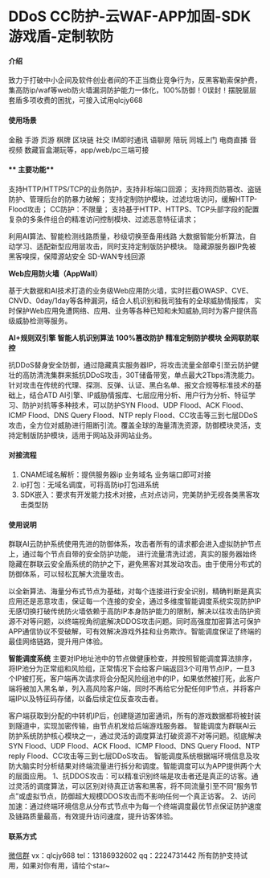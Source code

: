 # DDoS CC防护-云WAF-APP加固-SDK游戏盾-定制软防 

####  **介绍** 
致力于打破中小企间及软件创业者间的不正当商业竞争行为，反黑客勒索保护费，集高防ip/waf等web防火墙漏洞防护能力一体化，100%防御！0误封！摆脱层层套盾多项收费的困扰，可接入试用qlcjy668


####  **使用场景** 

金融 手游 页游 棋牌 区块链 社交 IM即时通讯 语聊房 陪玩 同城上门 电商直播 音视频 数藏盲盒潮玩等，app/web/pc三端可接


#### ** 主要功能** 

支持HTTP/HTTPS/TCP的业务防护，支持非标端口回源；
支持网页防篡改、盗链防护、管理后台的防暴力破解；
支持定制防护模块，过滤垃圾访问，缓解HTTP-Flood攻击；
CC防护：不限量；
支持基于HTTP、HTTPS、TCP头部字段的配置复杂的多条件组合的精准访问控制模块、过滤恶意特征请求；


利用AI算法、智能检测线路质量，秒级切换至备用线路
大数据智能分析算法，自动学习、适配新型应用层攻击，同时支持定制版防护模块。
隐藏源服务器IP免被黑客嗅探，保障源站安全
SD-WAN专线回源

 **Web应用防火墙（AppWall）** 

基于大数据和AI技术打造的业务级Web应用防火墙，实时拦截OWASP、CVE、CNVD、0day/1day等各种漏洞，结合人机识别和我司独有的全球威胁情报库，
实时保护Web应用免遭网络、应用、业务等各种已知和未知威胁,同时为客户提供高级威胁检测等服务。

 **AI+规则双引擎** 
 **智能人机识别算法** 
 **100%篡改防护** 
 **精准定制防护模块** 
 **全网联防联控** 

抗DDoS替身安全防御，通过隐藏真实服务器IP，将攻击流量全部牵引至云防护健壮的高防清洗集群来抵抗DDoS攻击，30T储备带宽，单点最大2Tbps清洗能力。
针对攻击在传统的代理、探测、反弹、认证、黑白名单、报文合规等标准技术的基础上，结合ATD AI引擎、IP威胁情报库、七层应用分析、用户行为分析、特征学习、防护对抗等多种技术，可以防护SYN Flood、UDP Flood、ACK Flood、ICMP Flood、DNS Query Flood、NTP reply Flood、CC攻击等三到七层DDoS攻击，全方位对威胁进行阻断引流。覆盖全球的海量清洗资源，防御模块灵活，支持定制版防护模块，适用于网站及非网站业务。

#### 对接流程

1.  CNAME域名解析：提供服务器ip 业务域名 业务端口即可对接
2.  ip打包：无域名调度，可将高防ip打包进系统
3.  SDK嵌入：要求有开发能力技术对接，点对点访问，完美防护无视各类黑客攻击类型防

#### 使用说明

群联AI云防护系统使用先进的防御体系，攻击者所有的请求都会进入虚拟防护节点上，通过每个节点自带的安全防护功能， 进行流量清洗过滤，真实的服务器始终隐藏在群联云安全盾系统的防护之下，避免黑客对其发动攻击。由于使用分布式的防御体系，可以轻松瓦解大流量攻击。

以全新算法、海量分布式节点为基础，对每个连接进行安全识别，精确判断是真实应用还是恶意攻击，保证每一个连接的安全，通过多维度智能调度系统实现防护IP无感切换打破传统防火墙依赖于高防IP本身防护能力的限制，解决以往攻击防护资源不对等问题，以终端视角彻底解决DDOS攻击问题。同时高强度加密算法可保护APP通信协议不受破解，可有效解决游戏外挂和业务欺诈。智能调度保证了终端的最佳网络链路，提升用户体验。
 
 **智能调度系统**
主要对IP地址池中的节点做健康检查，并按照智能调度算法排序，将IP池分为正常组和风险组，正常情况下会给客户端返回3个可用节点IP，一旦3个IP被打死，客户端再次请求将会分配风险组池中的IP，如果依然被打死，此客户端将被加入黑名单，列入高风险客户端，同时不再给它分配任何IP节点，并将客户端IP以及特征码存储，以备后续定位反查攻击者。

客户端获取到分配的中转机IP后，创建隧道加密通讯，所有的游戏数据都将被封装到隧道中，实现加密传输，由节点机发给后端游戏服务器。
智能调度为群联AI云防护系统防护核心模块之一，通过灵活的调度算法打破资源不对等问题。彻底解决SYN Flood、UDP Flood、ACK Flood、ICMP Flood、DNS Query Flood、NTP reply Flood、CC攻击等三到七层DDoS攻击。
智能调度系统根据端环境信息及攻防大脑实时分析结果对终端流量进行拆分和调度。智能调度可以为APP提供两个大的层面应用。
1、抗DDOS攻击：可以精准识别终端是攻击者还是真正的访客。通过灵活的调度算法，可以区别对待真正访客和黑客，将不同流量引至不同“服务节点”或虚拟节点，防御超大规模DDOS攻击而不影响任何一个真正访客。
2、访问加速：通过终端环境信息从分布式节点中为每一个终端调度最优节点保证防护速度及链路质量最高，有效提升访问速度，提升访客体验。 

#### 联系方式
[微信群](https://dlink.host/wx4.sinaimg.cn/large/008tklmyly8hw24iieuroj30b00b0t9y.jpg)
vx：qlcjy668
tel：13186932602
qq：2224731442
所有防护支持试用，如果对你有用，请给个star~




